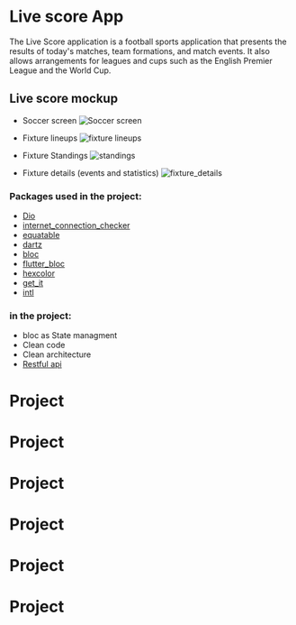 # Live score App

The Live Score application is a football sports application that presents the results of today's matches, team formations, and match events. It also allows arrangements for leagues and cups such as the English Premier League and the World Cup.

## Live score mockup
- Soccer screen
![Soccer screen](https://user-images.githubusercontent.com/74488175/187052821-24662179-c54d-4606-8bcb-0e80124941d5.png)

- Fixture lineups
![fixture lineups](https://user-images.githubusercontent.com/74488175/187052851-f3a8e80f-7c24-41f0-9758-b8199a56788d.png)

- Fixture Standings
![standings](https://user-images.githubusercontent.com/74488175/187052856-c4392b06-4334-4cb3-b05a-c62bbe8b94ef.png)

- Fixture details (events and statistics)
![fixture_details](https://user-images.githubusercontent.com/74488175/187052862-316dfbc6-0f28-4fbc-b276-b950e5b43f10.png)


###  Packages used in the project:

- [Dio](https://pub.dev/packages/dio)
- [internet_connection_checker](https://pub.dev/packages/internet_connection_checker)
- [equatable](https://pub.dev/packages/equatable)
- [dartz](https://pub.dev/packages/dartz)
- [bloc](https://pub.dev/packages/bloc)
- [flutter_bloc](https://pub.dev/packages/flutter_bloc)
- [hexcolor](https://pub.dev/packages/hexcolor)
- [get_it](https://pub.dev/packages/get_it)
- [intl](https://pub.dev/packages/intl)

###  in the project:
- bloc as State managment
- Clean code
- Clean architecture
- [Restful api](https://www.api-football.com/documentation-v3)
# Project
# Project
# Project
# Project
# Project
# Project

